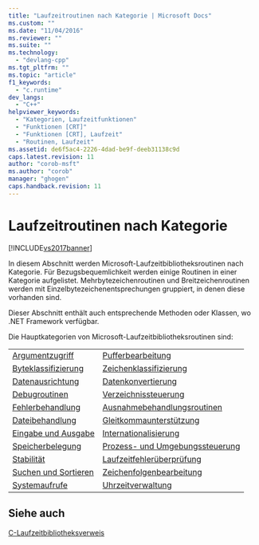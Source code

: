 ```yaml
---
title: "Laufzeitroutinen nach Kategorie | Microsoft Docs"
ms.custom: ""
ms.date: "11/04/2016"
ms.reviewer: ""
ms.suite: ""
ms.technology: 
  - "devlang-cpp"
ms.tgt_pltfrm: ""
ms.topic: "article"
f1_keywords: 
  - "c.runtime"
dev_langs: 
  - "C++"
helpviewer_keywords: 
  - "Kategorien, Laufzeitfunktionen"
  - "Funktionen [CRT]"
  - "Funktionen [CRT], Laufzeit"
  - "Routinen, Laufzeit"
ms.assetid: de6f5ac4-2226-4dad-be9f-deeb31138c9d
caps.latest.revision: 11
author: "corob-msft"
ms.author: "corob"
manager: "ghogen"
caps.handback.revision: 11
---
```

# Laufzeitroutinen nach Kategorie
[!INCLUDE[vs2017banner](../assembler/inline/includes/vs2017banner.md)]

In diesem Abschnitt werden Microsoft\-Laufzeitbibliotheksroutinen nach Kategorie.  Für Bezugsbequemlichkeit werden einige Routinen in einer Kategorie aufgelistet.  Mehrbytezeichenroutinen und Breitzeichenroutinen werden mit Einzelbytezeichenentsprechungen gruppiert, in denen diese vorhanden sind.  
  
 Dieser Abschnitt enthält auch entsprechende Methoden oder Klassen, wo .NET Framework verfügbar.  
  
 Die Hauptkategorien von Microsoft\-Laufzeitbibliotheksroutinen sind:  
  
|||  
|-|-|  
|[Argumentzugriff](../c-runtime-library/argument-access.md)|[Pufferbearbeitung](../c-runtime-library/buffer-manipulation.md)|  
|[Byteklassifizierung](../c-runtime-library/byte-classification.md)|[Zeichenklassifizierung](../c-runtime-library/character-classification.md)|  
|[Datenausrichtung](../c-runtime-library/data-alignment.md)|[Datenkonvertierung](../c-runtime-library/data-conversion.md)|  
|[Debugroutinen](../c-runtime-library/debug-routines.md)|[Verzeichnissteuerung](../c-runtime-library/directory-control.md)|  
|[Fehlerbehandlung](../c-runtime-library/error-handling-crt.md)|[Ausnahmebehandlungsroutinen](../c-runtime-library/exception-handling-routines.md)|  
|[Dateibehandlung](../c-runtime-library/file-handling.md)|[Gleitkommaunterstützung](../c-runtime-library/floating-point-support.md)|  
|[Eingabe und Ausgabe](../c-runtime-library/input-and-output.md)|[Internationalisierung](../c-runtime-library/internationalization.md)|  
|[Speicherbelegung](../c-runtime-library/memory-allocation.md)|[Prozess\- und Umgebungssteuerung](../c-runtime-library/process-and-environment-control.md)|  
|[Stabilität](../c-runtime-library/robustness.md)|[Laufzeitfehlerüberprüfung](../c-runtime-library/run-time-error-checking.md)|  
|[Suchen und Sortieren](../c-runtime-library/searching-and-sorting.md)|[Zeichenfolgenbearbeitung](../c-runtime-library/string-manipulation-crt.md)|  
|[Systemaufrufe](../c-runtime-library/system-calls.md)|[Uhrzeitverwaltung](../c-runtime-library/time-management.md)|  
  
## Siehe auch  
 [C\-Laufzeitbibliotheksverweis](../c-runtime-library/c-run-time-library-reference.md)